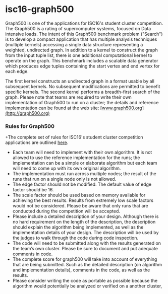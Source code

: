 # isc16-graph500

Graph500 is one of the applications for ISC16's student cluster competition. The Graph500 is a rating of supercomputer systems, focused on Data intensive loads. The intent of this Graph500 benchmark problem ("Search") is to develop a compact application that has multiple analysis techniques (multiple kernels) accessing a single data structure representing a weighted, undirected graph. In addition to a kernel to construct the graph from the input tuple list, there is one additional computational kernel to operate on the graph. This benchmark includes a scalable data generator which produces edge tuples containing the start vertex and end vertex for each edge.

The first kernel constructs an undirected graph in a format usable by all subsequent kernels. No subsequent modifications are permitted to benefit specific kernels. The second kernel performs a breadth-first search of the graph. Please note that teams are required to write their own implementation of Graph500 to run on a cluster; the details and reference implementation can be found at the web site: [www.graph500.org](http://graph500.org)

### Rules for Graph500
+The complete set of rules for ISC16's student cluster competition applications are outlined [here](http://www.hpcadvisorycouncil.com/events/2016/isc16-student-cluster-competition/benchmarking.php).
- Each team will need to implement with their own algorithm. It is not allowed to use the reference implementation for the runs; the implementation can be a simple or elaborate algorithm but each team will need to come up with its own original algorithm.
- The implementation must run across multiple nodes; the result of the runs that run on a single node only is not allowed.
- The edge factor should not be modified. The default value of edge factor should be 16.
- The scale factor should be used based on memory available for achieving the best results. Results from extremely low scale factors would not be considered. Please be aware that only runs that are conducted during the competition will be accepted.
- Please include a detailed description of your design. Although there is no hard requirement on the length of the description, the description should explain the algorithm being implemented, as well as the implementation details of your design. The description will be used by the judges to walk through the code during code inspection.
- The code will need to be submitted along with the results generated on the team’s own cluster. Please be sure to document and put adequate comments in code.
- The complete score for graph500 will take into account of everything that are being submitted. Such as the detailed description (on algorithm and implementation details), comments in the code, as well as the results.
- Please consider writing the code as portable as possible because the algorithm would potentially be analyzed or verified on a another cluster,
